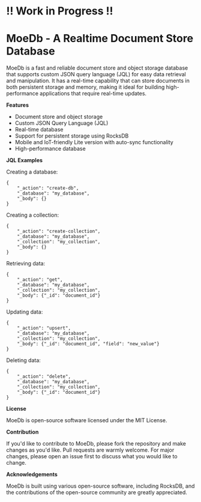 # ‼️ Work in Progress ‼️

# MoeDb - A Realtime Document Store Database

MoeDb is a fast and reliable document store and object storage database that supports custom JSON query language (JQL) for easy data retrieval and manipulation. It has a real-time capability that can store documents in both persistent storage and memory, making it ideal for building high-performance applications that require real-time updates.

**Features**
- Document store and object storage
- Custom JSON Query Language (JQL)
- Real-time database
- Support for persistent storage using RocksDB
- Mobile and IoT-friendly Lite version with auto-sync functionality
- High-performance database

**JQL Examples**

Creating a database:
```
{
    "_action": "create-db",
    "_database": "my_database",
    "_body": {}
}
```
Creating a collection:
```
{
    "_action": "create-collection",
    "_database": "my_database",
    "_collection": "my_collection",
    "_body": {}
}
```
Retrieving data:
```
{
    "_action": "get",
    "_database": "my_database",
    "_collection": "my_collection",
    "_body": {"_id": "document_id"}
}
```
Updating data:
```
{
    "_action": "upsert",
    "_database": "my_database",
    "_collection": "my_collection",
    "_body": {"_id": "document_id", "field": "new_value"}
}
```
Deleting data:
```
{
    "_action": "delete",
    "_database": "my_database",
    "_collection": "my_collection",
    "_body": {"_id": "document_id"}
}
```

**License**

MoeDb is open-source software licensed under the MIT License.

**Contribution**

If you'd like to contribute to MoeDb, please fork the repository and make changes as you'd like. Pull requests are warmly welcome. For major changes, please open an issue first to discuss what you would like to change.

**Acknowledgements**

MoeDb is built using various open-source software, including RocksDB, and the contributions of the open-source community are greatly appreciated.